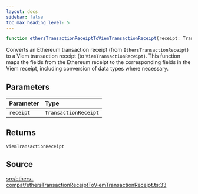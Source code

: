 ```yaml
---
layout: docs
sidebar: false
toc_max_heading_level: 5
---
```


```ts
function ethersTransactionReceiptToViemTransactionReceipt(receipt: TransactionReceipt): ViemTransactionReceipt
```

Converts an Ethereum transaction receipt (from `EthersTransactionReceipt`) to
a Viem transaction receipt (to `ViemTransactionReceipt`). This function maps
the fields from the Ethereum receipt to the corresponding fields in the Viem
receipt, including conversion of data types where necessary.

## Parameters

| Parameter | Type |
| :------ | :------ |
| `receipt` | `TransactionReceipt` |

## Returns

`ViemTransactionReceipt`

## Source

[src/ethers-compat/ethersTransactionReceiptToViemTransactionReceipt.ts:33](https://github.com/OffchainLabs/arbitrum-orbit-sdk/blob/9d5595a042e42f7d6b9af10a84816c98ea30f330/src/ethers-compat/ethersTransactionReceiptToViemTransactionReceipt.ts#L33)
